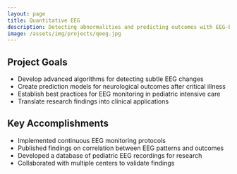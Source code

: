 ```yaml
---
layout: page
title: Quantitative EEG
description: Detecting abnormalities and predicting outcomes with EEG-based neuromonitoring
image: /assets/img/projects/qeeg.jpg
---
```



## Project Goals

- Develop advanced algorithms for detecting subtle EEG changes
- Create prediction models for neurological outcomes after critical illness
- Establish best practices for EEG monitoring in pediatric intensive care
- Translate research findings into clinical applications

## Key Accomplishments

- Implemented continuous EEG monitoring protocols
- Published findings on correlation between EEG patterns and outcomes
- Developed a database of pediatric EEG recordings for research
- Collaborated with multiple centers to validate findings

